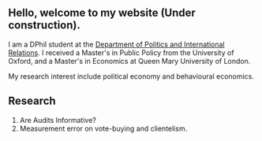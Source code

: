 ## Hello, welcome to my website (Under construction).

I am a DPhil student at the [Department of Politics and International Relations](https://github.com/ftraposo/home/edit/master/README.md). 
I received a Master's in Public Policy from the University of Oxford, and a Master's in Economics at Queen Mary University of London.

My research interest include political economy and behavioural economics. 


## Research

1. Are Audits Informative? 
2. Measurement error on vote-buying and clientelism. 


